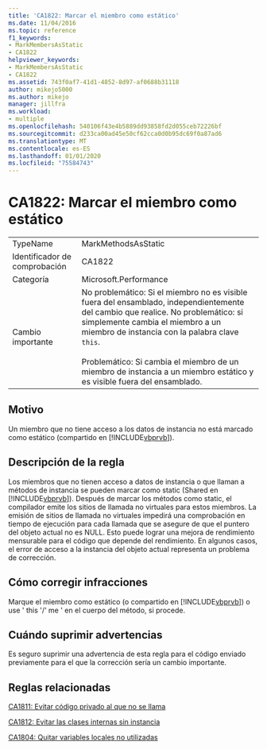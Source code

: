 ```yaml
---
title: 'CA1822: Marcar el miembro como estático'
ms.date: 11/04/2016
ms.topic: reference
f1_keywords:
- MarkMembersAsStatic
- CA1822
helpviewer_keywords:
- MarkMembersAsStatic
- CA1822
ms.assetid: 743f0af7-41d1-4852-8d97-af0688b31118
author: mikejo5000
ms.author: mikejo
manager: jillfra
ms.workload:
- multiple
ms.openlocfilehash: 540106f43e4b5889dd93858fd2d055ceb72226bf
ms.sourcegitcommit: d233ca00ad45e50cf62cca0d0b95dc69f0a87ad6
ms.translationtype: MT
ms.contentlocale: es-ES
ms.lasthandoff: 01/01/2020
ms.locfileid: "75584743"
---
```

# <a name="ca1822-mark-members-as-static"></a>CA1822: Marcar el miembro como estático

|||
|-|-|
|TypeName|MarkMethodsAsStatic|
|Identificador de comprobación|CA1822|
|Categoría|Microsoft.Performance|
|Cambio importante|No problemático: Si el miembro no es visible fuera del ensamblado, independientemente del cambio que realice. No problemático: si simplemente cambia el miembro a un miembro de instancia con la palabra clave `this`.<br /><br /> Problemático: Si cambia el miembro de un miembro de instancia a un miembro estático y es visible fuera del ensamblado.|

## <a name="cause"></a>Motivo
Un miembro que no tiene acceso a los datos de instancia no está marcado como estático (compartido en [!INCLUDE[vbprvb](../code-quality/includes/vbprvb_md.md)]).

## <a name="rule-description"></a>Descripción de la regla
Los miembros que no tienen acceso a datos de instancia o que llaman a métodos de instancia se pueden marcar como static (Shared en [!INCLUDE[vbprvb](../code-quality/includes/vbprvb_md.md)]). Después de marcar los métodos como static, el compilador emite los sitios de llamada no virtuales para estos miembros. La emisión de sitios de llamada no virtuales impedirá una comprobación en tiempo de ejecución para cada llamada que se asegure de que el puntero del objeto actual no es NULL. Esto puede lograr una mejora de rendimiento mensurable para el código que depende del rendimiento. En algunos casos, el error de acceso a la instancia del objeto actual representa un problema de corrección.

## <a name="how-to-fix-violations"></a>Cómo corregir infracciones
Marque el miembro como estático (o compartido en [!INCLUDE[vbprvb](../code-quality/includes/vbprvb_md.md)]) o use ' this '/' me ' en el cuerpo del método, si procede.

## <a name="when-to-suppress-warnings"></a>Cuándo suprimir advertencias
Es seguro suprimir una advertencia de esta regla para el código enviado previamente para el que la corrección sería un cambio importante.

## <a name="related-rules"></a>Reglas relacionadas
[CA1811: Evitar código privado al que no se llama](../code-quality/ca1811.md)

[CA1812: Evitar las clases internas sin instancia](../code-quality/ca1812.md)

[CA1804: Quitar variables locales no utilizadas](../code-quality/ca1804.md)
